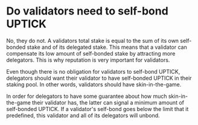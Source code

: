 # Do validators need to self-bond UPTICK

No, they do not. A validators total stake is equal to the sum of its own self-bonded stake and of its delegated stake. This means that a validator can compensate its low amount of self-bonded stake by attracting more delegators. This is why reputation is very important for validators.

Even though there is no obligation for validators to self-bond UPTICK, delegators should want their validator to have self-bonded UPTICK in their staking pool. In other words, validators should have skin-in-the-game.

In order for delegators to have some guarantee about how much skin-in-the-game their validator has, the latter can signal a minimum amount of self-bonded UPTICK. If a validator's self-bond goes below the limit that it predefined, this validator and all of its delegators will unbond.
